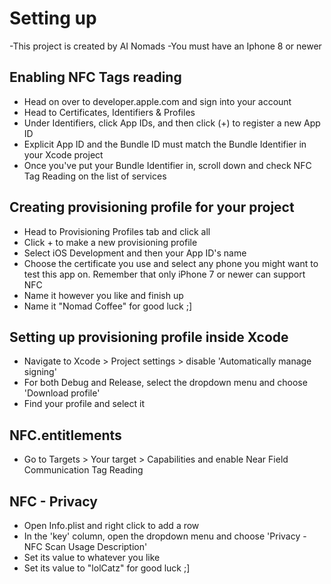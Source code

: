 # Setting up

-This project is created by AI Nomads
-You must have an Iphone 8 or newer


## Enabling NFC Tags reading

- Head on over to developer.apple.com and sign into your account
- Head to Certificates, Identifiers & Profiles
- Under Identifiers, click App IDs, and then click (+) to register a new App ID
- Explicit App ID and the Bundle ID must match the Bundle Identifier in your Xcode project
- Once you've put your Bundle Identifier in, scroll down and check NFC Tag Reading on the list of services


## Creating provisioning profile for your project

- Head to Provisioning Profiles tab and click all
- Click + to make a new provisioning profile
- Select iOS Development and then your App ID's name
- Choose the certificate you use and select any phone you might want to test this app on. Remember that only iPhone 7 or newer can support NFC
- Name it however you like and finish up
- Name it "Nomad Coffee" for good luck ;]


## Setting up provisioning profile inside Xcode

- Navigate to Xcode > Project settings > disable 'Automatically manage signing'
- For both Debug and Release, select the dropdown menu and choose 'Download profile'
- Find your profile and select it


## NFC.entitlements

- Go to Targets > Your target > Capabilities and enable Near Field Communication Tag Reading


## NFC - Privacy

- Open Info.plist and right click to add a row
- In the 'key' column, open the dropdown menu and choose 'Privacy - NFC Scan Usage Description'
- Set its value to whatever you like
- Set its value to "lolCatz" for good luck ;]
